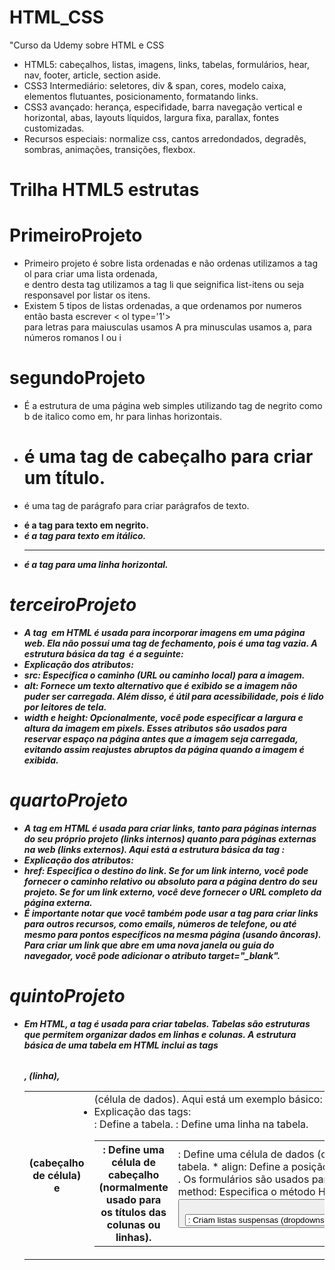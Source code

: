 # HTML_CSS
"Curso da Udemy sobre HTML e CSS
* HTML5: cabeçalhos, listas, imagens, links, tabelas, formulários, hear, nav, footer, article, section aside.
* CSS3 Intermediário: seletores, div & span, cores, modelo caixa, elementos flutuantes, posicionamento, formatando links.
* CSS3 avançado: herança, especifidade, barra navegação vertical e horizontal, abas, layouts líquidos, largura fixa, parallax, fontes customizadas.
* Recursos especiais: normalize css, cantos arredondados, degradês, sombras, animações, transições, flexbox.
# Trilha HTML5 estrutas 
# PrimeiroProjeto 
* Primeiro projeto é sobre lista ordenadas e não ordenas utilizamos a tag ol para criar uma lista ordenada, <BR>
e dentro desta tag utilizamos a tag li que seignifica list-itens ou seja responsavel por listar os itens.
* Existem 5 tipos de listas ordenadas, a que ordenamos por numeros então basta escrever < ol type='1'> <br>
 para letras para maiusculas usamos A pra minusculas usamos a, para números romanos I ou i 

 # segundoProjeto  
 * É a estrutura de uma página web simples utilizando tag de negrito como b de italico como em, hr para linhas horizontais.
 * <h1> é uma tag de cabeçalho para criar um título.
* <p> é uma tag de parágrafo para criar parágrafos de texto.
* <b> é a tag para texto em negrito.
* <i> é a tag para texto em itálico.
* <hr> é a tag para uma linha horizontal.
# terceiroProjeto
* A tag <img> em HTML é usada para incorporar imagens em uma página web. Ela não possui uma tag de fechamento, pois é uma tag vazia. A estrutura básica da tag <img> é a seguinte:
* Explicação dos atributos:
* src: Especifica o caminho (URL ou caminho local) para a imagem.
* alt: Fornece um texto alternativo que é exibido se a imagem não puder ser carregada. Além disso, é útil para acessibilidade, pois é lido por leitores de tela.
* width e height: Opcionalmente, você pode especificar a largura e altura da imagem em pixels. Esses atributos são usados para reservar espaço na página antes que a imagem seja carregada, evitando assim reajustes abruptos da página quando a imagem é exibida.
# quartoProjeto 
* A tag <a> em HTML é usada para criar links, tanto para páginas internas do seu próprio projeto (links internos) quanto para páginas externas na web (links externos). Aqui está a estrutura básica da tag <a>:
* Explicação dos atributos:
* href: Especifica o destino do link. Se for um link interno, você pode fornecer o caminho relativo ou absoluto para a página dentro do seu projeto. Se for um link externo, você deve fornecer o URL completo da página externa.
* É importante notar que você também pode usar a tag <a> para criar links para outros recursos, como emails, números de telefone, ou até mesmo para pontos específicos na mesma página (usando âncoras). Para criar um link que abre em uma nova janela ou guia do navegador, 
  você pode adicionar o atributo target="_blank".
# quintoProjeto
 * Em HTML, a tag <table> é usada para criar tabelas. Tabelas são estruturas que permitem organizar dados em linhas e colunas. A estrutura básica de uma tabela em HTML inclui as tags <table>, <tr> (linha), <th> (cabeçalho de célula) e <td> (célula de dados). Aqui está um exemplo básico:
* Explicação das tags:
<table>: Define a tabela.
<tr>: Define uma linha na tabela.
<th>: Define uma célula de cabeçalho (normalmente usado para os títulos das colunas ou linhas).
<td>: Define uma célula de dados (contém o conteúdo real da tabela).
Este exemplo resultará em uma tabela simples com duas colunas e três linhas.
* Atributos importantes:
* colspan e rowspan: Permitem que uma célula se estenda por várias colunas ou linhas, respectivamente.
* border: Define a largura da borda da tabela. Geralmente, é melhor usar CSS para estilos, mas você pode usar border="1" para adicionar bordas a uma tabela.
* align: Define a posição horizontal do conteúdo de uma célula. Pode ser "left", "center", ou "right".
* valign: Define a posição vertical do conteúdo de uma célula. Pode ser "top", "middle", ou "bottom".
# sextoProjeto e setimo projeto
 HTML, os formulários são criados usando a tag <form>. Os formulários são usados para coletar informações do usuário, como dados de contato, feedback, ou qualquer outra informação que seja necessária para interagir com o usuário. Aqui estão os elementos fundamentais que compõem um formulário:
1. Tag <form>
A tag <form> envolve todos os elementos do formulário e define onde os dados serão enviados após a submissão.
action: Especifica para onde os dados do formulário serão enviados.
method: Especifica o método HTTP a ser usado, geralmente "post" ou "get".
2. Elementos de Entrada (<input>)
A tag <input> é usada para criar campos de entrada onde os usuários podem digitar informações.
type: Especifica o tipo de campo de entrada (texto, senha, checkbox, etc.).
name: Define o nome do campo, usado para identificar o dado quando o formulário é enviado.
3. Botões (<button> ou <input type="submit">)
Botões são usados para enviar o formulário ou executar outras ações.
4. Outros Elementos de Formulário
<select> e <option>: Criam listas suspensas (dropdowns).
<textarea>: Cria uma área de texto para entradas mais longas.
<label>: Associa uma etiqueta a um elemento de formulário.
Esses são apenas alguns exemplos básicos. Formulários em HTML podem ser bastante complexos, dependendo das necessidades do projeto. O JavaScript também pode ser usado para validar e manipular dados de formulários. É importante validar os dados do formulário tanto no lado do cliente quanto no lado do servidor para garantir a segurança e integridade dos dados.
